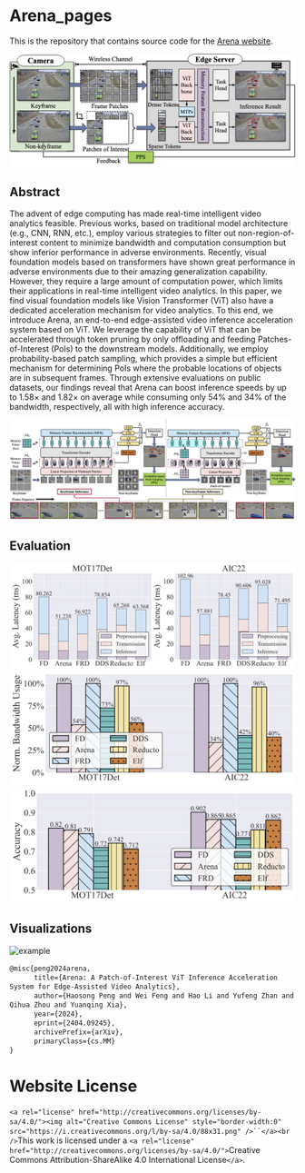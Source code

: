 # Arena_pages

This is the repository that contains source code for the [Arena website](https://livioni.github.io/Arena_pages/).

![intro](README.assets/intro.png)

## Abstract

The advent of edge computing has made real-time intelligent video analytics feasible. Previous works, based on traditional model architecture (e.g., CNN, RNN, etc.), employ various strategies to filter out non-region-of-interest content to minimize bandwidth and computation consumption but show inferior performance in adverse environments. Recently, visual foundation models based on transformers have shown great performance in adverse environments due to their amazing generalization capability. However, they require a large amount of computation power, which limits their applications in real-time intelligent video analytics. In this paper, we find visual foundation models like Vision Transformer (ViT) also have a dedicated acceleration mechanism for video analytics. To this end, we introduce Arena, an end-to-end edge-assisted video inference acceleration system based on ViT. We leverage the capability of ViT that can be accelerated through token pruning by only offloading and feeding Patches-of-Interest (PoIs) to the downstream models. Additionally, we employ probability-based patch sampling, which provides a simple but efficient mechanism for determining PoIs where the probable locations of objects are in subsequent frames. Through extensive evaluations on public datasets, our findings reveal that Arena can boost inference speeds by up to $1.58\times$ and $1.82\times$ on average while consuming only 54% and 34% of the bandwidth, respectively, all with high inference accuracy.

![overview](README.assets/overview.png)



## Evaluation

<img src="README.assets/latency_v1.png" alt="latency_v1" style="zoom: 50%;" /> 

<img src="README.assets/bandwidth.png" alt="bandwidth" style="zoom: 50%;" />

<img src="README.assets/acc.png" alt="acc" style="zoom:50%;" />

## Visualizations

![example](README.assets/example.png)




```
@misc{peng2024arena,
      title={Arena: A Patch-of-Interest ViT Inference Acceleration System for Edge-Assisted Video Analytics}, 
      author={Haosong Peng and Wei Feng and Hao Li and Yufeng Zhan and Qihua Zhou and Yuanqing Xia},
      year={2024},
      eprint={2404.09245},
      archivePrefix={arXiv},
      primaryClass={cs.MM}
}
```

# Website License

`<a rel="license" href="http://creativecommons.org/licenses/by-sa/4.0/"><img alt="Creative Commons License" style="border-width:0" src="https://i.creativecommons.org/l/by-sa/4.0/88x31.png" />``</a><br />`This work is licensed under a `<a rel="license" href="http://creativecommons.org/licenses/by-sa/4.0/">`Creative Commons Attribution-ShareAlike 4.0 International License`</a>`.
